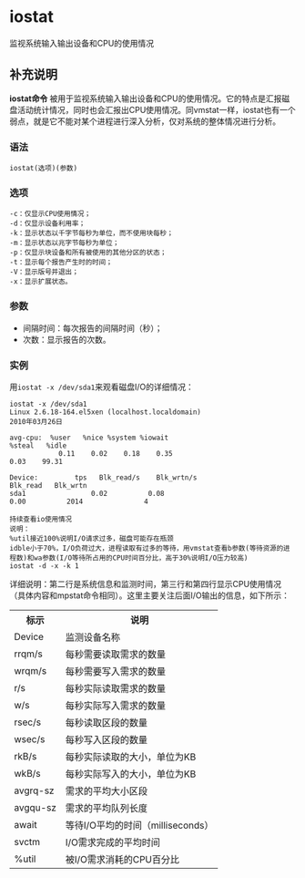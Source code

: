 iostat
===

监视系统输入输出设备和CPU的使用情况

## 补充说明

**iostat命令** 被用于监视系统输入输出设备和CPU的使用情况。它的特点是汇报磁盘活动统计情况，同时也会汇报出CPU使用情况。同vmstat一样，iostat也有一个弱点，就是它不能对某个进程进行深入分析，仅对系统的整体情况进行分析。

### 语法  

```
iostat(选项)(参数)
```

### 选项  

```
-c：仅显示CPU使用情况；
-d：仅显示设备利用率；
-k：显示状态以千字节每秒为单位，而不使用块每秒；
-m：显示状态以兆字节每秒为单位；
-p：仅显示块设备和所有被使用的其他分区的状态；
-t：显示每个报告产生时的时间；
-V：显示版号并退出；
-x：显示扩展状态。
```

### 参数  

*   间隔时间：每次报告的间隔时间（秒）；
*   次数：显示报告的次数。

### 实例  

用`iostat -x /dev/sda1`来观看磁盘I/O的详细情况：

```
iostat -x /dev/sda1 
Linux 2.6.18-164.el5xen (localhost.localdomain)
2010年03月26日  

avg-cpu:  %user   %nice %system %iowait 
%steal   %idle  
            0.11    0.02    0.18    0.35   
0.03    99.31  

Device:         tps   Blk_read/s    Blk_wrtn/s  
Blk_read   Blk_wrtn  
sda1                0.02          0.08       
0.00          2014               4 

持续查看io使用情况
说明：
%util接近100%说明I/O请求过多，磁盘可能存在瓶颈
idble小于70%，I/O负荷过大，进程读取有过多的等待，用vmstat查看b参数(等待资源的进程数)和wa参数(I/O等待所占用的CPU时间百分比，高于30%说明I/O压力较高)
iostat -d -x -k 1

```

详细说明：第二行是系统信息和监测时间，第三行和第四行显示CPU使用情况（具体内容和mpstat命令相同）。这里主要关注后面I/O输出的信息，如下所示：

<table>

<tbody>

<tr>

<th>标示</th>

<th>说明</th>

</tr>

<tr>

<td>Device</td>

<td>监测设备名称</td>

</tr>

<tr>

<td>rrqm/s</td>

<td>每秒需要读取需求的数量</td>

</tr>

<tr>

<td>wrqm/s</td>

<td>每秒需要写入需求的数量</td>

</tr>

<tr>

<td>r/s </td>

<td>每秒实际读取需求的数量</td>

</tr>

<tr>

<td>w/s</td>

<td>每秒实际写入需求的数量</td>

</tr>

<tr>

<td>rsec/s</td>

<td>每秒读取区段的数量</td>

</tr>

<tr>

<td>wsec/s</td>

<td>每秒写入区段的数量</td>

</tr>

<tr>

<td>rkB/s</td>

<td>每秒实际读取的大小，单位为KB</td>

</tr>

<tr>

<td>wkB/s</td>

<td>每秒实际写入的大小，单位为KB</td>

</tr>

<tr>

<td>avgrq-sz</td>

<td>需求的平均大小区段</td>

</tr>

<tr>

<td>avgqu-sz</td>

<td>需求的平均队列长度</td>

</tr>

<tr>

<td>await</td>

<td>等待I/O平均的时间（milliseconds）</td>

</tr>

<tr>

<td>svctm</td>

<td>I/O需求完成的平均时间</td>

</tr>

<tr>

<td>%util</td>

<td>被I/O需求消耗的CPU百分比</td>

</tr>

</tbody>

</table>


<!-- Linux命令行搜索引擎：https://jaywcjlove.github.io/linux-command/ -->
